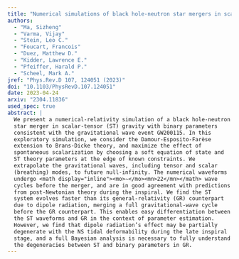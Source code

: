 ```yaml
---
title: "Numerical simulations of black hole-neutron star mergers in scalar-tensor gravity"
authors:
  - "Ma, Sizheng"
  - "Varma, Vijay"
  - "Stein, Leo C."
  - "Foucart, Francois"
  - "Duez, Matthew D."
  - "Kidder, Lawrence E."
  - "Pfeiffer, Harald P."
  - "Scheel, Mark A."
jref: "Phys.Rev.D 107, 124051 (2023)"
doi: "10.1103/PhysRevD.107.124051"
date: 2023-04-24
arxiv: "2304.11836"
used_spec: true
abstract: |
  We present a numerical-relativity simulation of a black hole-neutron
  star merger in scalar-tensor (ST) gravity with binary parameters
  consistent with the gravitational wave event GW200115. In this
  exploratory simulation, we consider the Damour-Esposito-Farèse
  extension to Brans-Dicke theory, and maximize the effect of
  spontaneous scalarization by choosing a soft equation of state and
  ST theory parameters at the edge of known constraints. We
  extrapolate the gravitational waves, including tensor and scalar
  (breathing) modes, to future null-infinity. The numerical waveforms
  undergo <math display="inline"><mo>∼</mo><mn>22</mn></math> wave
  cycles before the merger, and are in good agreement with predictions
  from post-Newtonian theory during the inspiral. We find the ST
  system evolves faster than its general-relativity (GR) counterpart
  due to dipole radiation, merging a full gravitational-wave cycle
  before the GR counterpart. This enables easy differentiation between
  the ST waveforms and GR in the context of parameter estimation.
  However, we find that dipole radiation’s effect may be partially
  degenerate with the NS tidal deformability during the late inspiral
  stage, and a full Bayesian analysis is necessary to fully understand
  the degeneracies between ST and binary parameters in GR.
---
```

